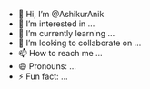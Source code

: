 - 👋 Hi, I’m @AshikurAnik
- 👀 I’m interested in ...
- 🌱 I’m currently learning ...
- 💞️ I’m looking to collaborate on ...
- 📫 How to reach me ...
- 😄 Pronouns: ...
- ⚡ Fun fact: ...

<!---
AshikurAnik/AshikurAnik is a ✨ special ✨ repository because its `README.md` (this file) appears on your GitHub profile.
You can click the Preview link to take a look at your changes.
--->
